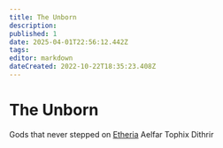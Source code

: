 ```yaml
---
title: The Unborn
description: 
published: 1
date: 2025-04-01T22:56:12.442Z
tags: 
editor: markdown
dateCreated: 2022-10-22T18:35:23.408Z
---
```


# The Unborn
Gods that never stepped on [Etheria](/etheria.md)
Aelfar
Tophix
Dithrir
